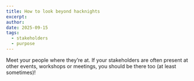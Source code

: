 ```yaml
---
title: How to look beyond hacknights
excerpt:
author:
date: 2025-09-15
tags:
  - stakeholders
  - purpose
---
```

Meet your people where they’re at. If your stakeholders are often present at other events, workshops or meetings, you should be there too (at least sometimes)!
